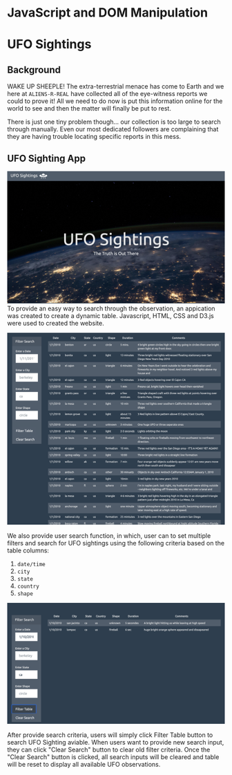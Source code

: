# JavaScript and DOM Manipulation
# UFO Sightings

## Background

WAKE UP SHEEPLE! The extra-terrestrial menace has come to Earth and we here at `ALIENS-R-REAL` have collected all of the eye-witness reports we could to prove it! All we need to do now is put this information online for the world to see and then the matter will finally be put to rest.

There is just one tiny problem though... our collection is too large to search through manually. Even our most dedicated followers are complaining that they are having trouble locating specific reports in this mess.

## UFO Sighting App

![homepage](static/images/homepage.png)
To provide an easy way to search through the observation, an appication was created to create a dynamic table. Javascript, HTML, CSS and D3.js were used to created the website.

![Dynamic Table](static/images/dynamic_table.png)


We also provide user search function, in which, user can to set multiple filters and search for UFO sightings using the following criteria based on the table columns:

  1. `date/time`
  2. `city`
  3. `state`
  4. `country`
  5. `shape`

![Filtered Table](static/images/filteredtable.png)


After provide search criteria, users will simply click Filter Table button to search UFO Sighting aviable. When users want to provide new search input, they can click "Clear Search" button to clear old filter criteria. Once the "Clear Search" button is clicked, all search inputs will be cleared and table will be reset to display all available UFO observations.